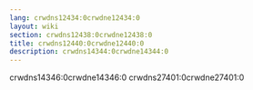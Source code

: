 ```yaml
---
lang: crwdns12434:0crwdne12434:0
layout: wiki
section: crwdns12438:0crwdne12438:0
title: crwdns12440:0crwdne12440:0
description: crwdns14344:0crwdne14344:0
---
```


crwdns14346:0crwdne14346:0 crwdns27401:0crwdne27401:0
